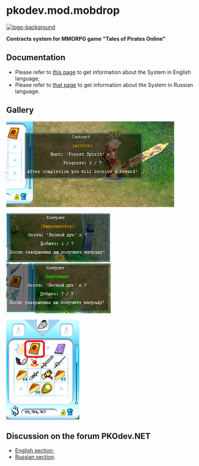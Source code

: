 # pkodev.mod.mobdrop

[![logo-background](https://user-images.githubusercontent.com/3164064/163711104-29410e0d-3c86-411a-9319-9ffeaa62abb8.png)](http://pkodev.net "PKOdev.NET")

**Contracts system for MMORPG game "Tales of Pirates Online"**

## Documentation

- Please refer to [this page](https://github.com/V3ct0r1024/pkodev.mod.contract/blob/master/doc/guide_en.md) to get information about the System in English language;
- Please refer to [that page](https://github.com/V3ct0r1024/pkodev.mod.contract/blob/master/doc/guide_ru.md) to get information about the System in Russian language.

## Gallery

![Image 1](https://raw.githubusercontent.com/V3ct0r1024/pkodev.mod.contract/master/img/active_eng.png)

![Image 2](https://raw.githubusercontent.com/V3ct0r1024/pkodev.mod.contract/master/img/active_rus.png)
![Image 3](https://raw.githubusercontent.com/V3ct0r1024/pkodev.mod.contract/master/img/completed_rus.png)

![Image 4](https://raw.githubusercontent.com/V3ct0r1024/pkodev.mod.contract/master/img/bag.png)

## Discussion on the forum PKOdev.NET

- [English section](https://pkodev.net/topic/5903-contract-system/);
- [Russian section](https://pkodev.net/topic/5902-%D1%81%D0%B8%D1%81%D1%82%D0%B5%D0%BC%D0%B0-%D0%BA%D0%BE%D0%BD%D1%82%D1%80%D0%B0%D0%BA%D1%82%D0%BE%D0%B2/).
